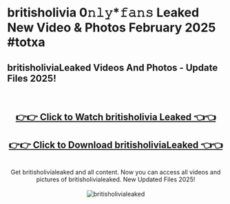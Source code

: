 # britisholivia 0𝚗𝚕𝚢*𝚏𝚊𝚗𝚜 Leaked New Video & Photos February 2025 #totxa

<h2>britisholiviaLeaked Videos And Photos - Update Files 2025!</h2>
<br>
<div align="center">
<h2><a href="https://mediaupload.pro?title=britisholivia&ref=11F" rel="nofollow">👉👉 Click to Watch britisholivia Leaked 👈👈</a></h2>
<h2><a href="https://mediaupload.pro?title=britisholivia&ref=11F" rel="nofollow">👉👉 Click to Download britisholiviaLeaked 👈👈</a></h2>
<br>
Get britisholivialeaked and all content. Now you can access all videos and pictures of britisholivialeaked. New Updated Files 2025!
<br>
<br>
<a href="https://mediaupload.pro?title=britisholivia&ref=11F" rel="nofollow" data-target="animated-image.originalLink"><img src="https://i.ibb.co/Gkj2r4b/banner.png" alt="britisholivialeaked" style="max-width: 100%; display: inline-block;" data-target="animated-image.originalImage"></a>
</div>
<br>

